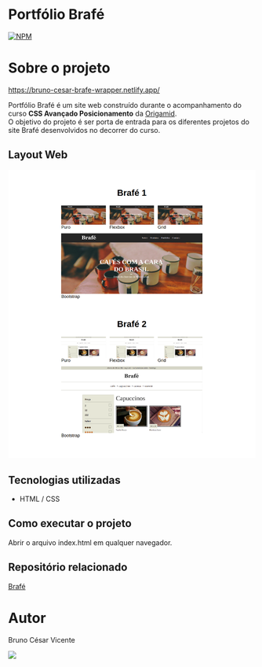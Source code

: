 # Portfólio Brafé
[![NPM](https://img.shields.io/npm/l/express)](https://github.com/brunocesaromax/brafe-wrapper/blob/master/LICENSE)

# Sobre o projeto

https://bruno-cesar-brafe-wrapper.netlify.app/

Portfólio Brafé é um site web construído durante o acompanhamento do curso __CSS Avançado Posicionamento__ da [Origamid](https://www.origamid.com/).   
O objetivo do projeto é ser porta de entrada para os diferentes projetos do site Brafé desenvolvidos no decorrer do curso.

## Layout Web

![Img 1](https://github.com/brunocesaromax/brafe-wrapper/blob/master/img/brafe-site-preview.png)

## Tecnologias utilizadas

- HTML / CSS

## Como executar o projeto

Abrir o arquivo index.html em qualquer navegador.

## Repositório relacionado

[Brafé](https://github.com/brunocesaromax/brafe)

# Autor

Bruno César Vicente

 <a href="https://www.linkedin.com/in/bruno-cesar-vicente" target="_blank"><img src="https://img.shields.io/badge/-LinkedIn-%230077B5?style=for-the-badge&logo=linkedin&logoColor=white" target="_blank"></a>
